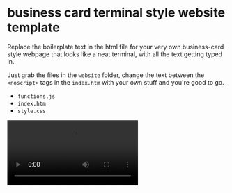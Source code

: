 # business card terminal style website template

Replace the boilerplate text in the html file for your very own business-card style webpage that looks like a neat terminal, with all the text getting typed in.


Just grab the files in the `website` folder, change the text between the `<noscript>` tags in the `index.htm` with your own stuff and you're good to go.

- `functions.js`
- `index.htm`
- `style.css`


 ![screenshot of website](screenshot.webm)
